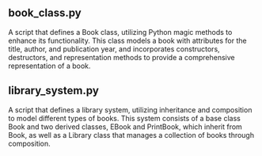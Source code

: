 ## book_class.py

A script that defines a Book class, utilizing Python magic methods to enhance its functionality. This class models a book with attributes for the title, author, and publication year, and incorporates constructors, destructors, and representation methods to provide a comprehensive representation of a book.

## library_system.py

A script that defines a library system, utilizing inheritance and composition to model different types of books. This system consists of a base class Book and two derived classes, EBook and PrintBook, which inherit from Book, as well as a Library class that manages a collection of books through composition.